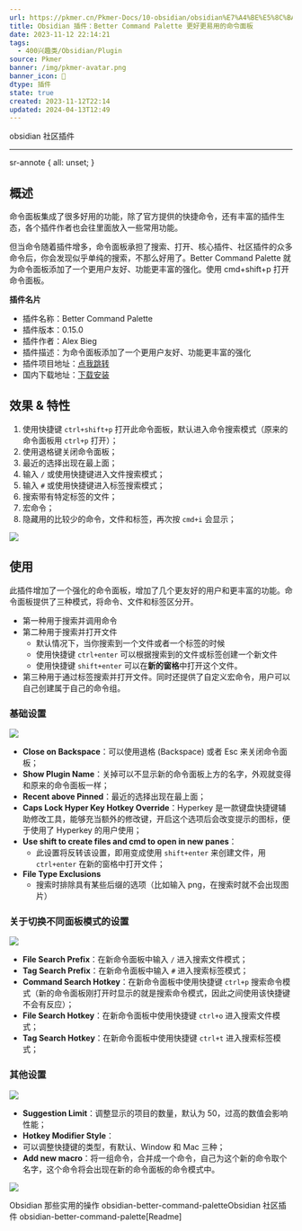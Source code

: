 ```yaml
---
url: https://pkmer.cn/Pkmer-Docs/10-obsidian/obsidian%E7%A4%BE%E5%8C%BA%E6%8F%92%E4%BB%B6/obsidian-better-command-palette/
title: Obsidian 插件：Better Command Palette 更好更易用的命令面板
date: 2023-11-12 22:14:21
tags:
  - 400兴趣类/Obsidian/Plugin
source: Pkmer
banner: /img/pkmer-avatar.png
banner_icon: 🔖
dtype: 插件
state: true
created: 2023-11-12T22:14
updated: 2024-04-13T12:49
---
```

<div class="menu-toggle"> <SidebarToggle client:idle ></SidebarToggle> </div>

obsidian 社区插件

* * *

sr-annote { all: unset; }

## 概述

命令面板集成了很多好用的功能，除了官方提供的快捷命令，还有丰富的插件生态，各个插件作者也会往里面放入一些常用功能。

但当命令随着插件增多，命令面板承担了搜索、打开、核心插件、社区插件的众多命令后，你会发现似乎单纯的搜索，不那么好用了。Better Command Palette 就为命令面板添加了一个更用户友好、功能更丰富的强化。使用 cmd+shift+p 打开命令面板。

**插件名片**

*   插件名称：Better Command Palette
*   插件版本：0.15.0
*   插件作者：Alex Bieg
*   插件描述：为命令面板添加了一个更用户友好、功能更丰富的强化
*   插件项目地址：[点我跳转](https://github.com/AlexBieg/obsidian-better-command-palette)
*   国内下载地址：[下载安装](https://pkmer.cn/products/plugin/pluginMarket/?obsidian-better-command-palette)

## 效果 & 特性

1.  使用快捷键 `ctrl+shift+p` 打开此命令面板，默认进入命令搜索模式（原来的命令面板用 `ctrl+p` 打开）；
2.  使用退格键关闭命令面板；
3.  最近的选择出现在最上面；
4.  输入 `/` 或使用快捷键进入文件搜索模式；
5.  输入 `#` 或使用快捷键进入标签搜索模式；
6.  搜索带有特定标签的文件；
7.  宏命令；
8.  隐藏用的比较少的命令，文件和标签，再次按 `cmd+i` 会显示；

![](https://cdn.pkmer.cn/images/image-20230709172449615.png!pkmer)

## 使用

此插件增加了一个强化的命令面板，增加了几个更友好的用户和更丰富的功能。命令面板提供了三种模式，将命令、文件和标签区分开。

*   第一种用于搜索并调用命令
*   第二种用于搜索并打开文件
    *   默认情况下，当你搜索到一个文件或者一个标签的时候
    *   使用快捷键 `ctrl+enter` 可以根据搜索到的文件或标签创建一个新文件
    *   使用快捷键 `shift+enter` 可以在**新的窗格**中打开这个文件。
*   第三种用于通过标签搜索并打开文件。同时还提供了自定义宏命令，用户可以自己创建属于自己的命令组。

### 基础设置

![](https://cdn.pkmer.cn/images/image-20230709180912246.png!pkmer)

*   **Close on Backspace**：可以使用退格 (Backspace) 或者 Esc 来关闭命令面板；
*   **Show Plugin Name**：关掉可以不显示新的命令面板上方的名字，外观就变得和原来的命令面板一样；
*   **Recent above Pinned**：最近的选择出现在最上面；
*   **Caps Lock Hyper Key Hotkey Override**：Hyperkey 是一款键盘快捷键辅助修改工具，能够充当额外的修改键，开启这个选项后会改变提示的图标，便于使用了 Hyperkey 的用户使用；
*   **Use shift to create files and cmd to open in new panes**：
    *   此设置将反转该设置，即用变成使用 `shift+enter` 来创建文件，用 `ctrl+enter` 在新的窗格中打开文件；
*   **File Type Exclusions**
    *   搜索时排除具有某些后缀的选项（比如输入 png，在搜索时就不会出现图片）

### 关于切换不同面板模式的设置

![](https://cdn.pkmer.cn/images/image-20230709180936528.png!pkmer)

*   **File Search Prefix**：在新命令面板中输入 `/` 进入搜索文件模式；
*   **Tag Search Prefix**：在新命令面板中输入 `#` 进入搜索标签模式；
*   **Command Search Hotkey**：在新命令面板中使用快捷键 `ctrl+p` 搜索命令模式（新的命令面板刚打开时显示的就是搜索命令模式，因此之间使用该快捷键不会有反应）；
*   **File Search Hotkey**：在新命令面板中使用快捷键 `ctrl+o` 进入搜索文件模式；
*   **Tag Search Hotkey**：在新命令面板中使用快捷键 `ctrl+t` 进入搜索标签模式；

### 其他设置

![](https://cdn.pkmer.cn/images/image-20230709200759959.png!pkmer)

*   **Suggestion Limit**：调整显示的项目的数量，默认为 50，过高的数值会影响性能；
*   **Hotkey Modifier Style**：
*   可以调整快捷键的类型，有默认、Window 和 Mac 三种；
*   **Add new macro**：将一组命令，合并成一个命令，自己为这个新的命令取个名字，这个命令将会出现在新的命令面板的命令模式中。

![](https://cdn.pkmer.cn/images/image-20230709202957529.png!pkmer)

Obsidian 那些实用的操作 obsidian-better-command-paletteObsidian 社区插件 obsidian-better-command-palette[Readme]